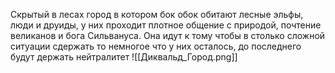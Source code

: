 Скрытый в лесах город в котором бок обок обитают лесные эльфы, люди и друиды, у них проходит плотное общение с природой, почтение великанов и бога Сильвануса. Она идут к тому чтобы в столько сложной ситуации сдержать то немногое что у них осталось, до последнего будут держать нейтралитет
![[Диквальд_Город.png]]
